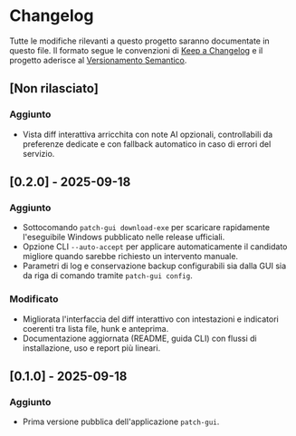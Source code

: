 # Changelog

Tutte le modifiche rilevanti a questo progetto saranno documentate in questo file.
Il formato segue le convenzioni di [Keep a Changelog](https://keepachangelog.com/it/1.1.0/)
e il progetto aderisce al [Versionamento Semantico](https://semver.org/lang/it/).

## [Non rilasciato]
### Aggiunto
- Vista diff interattiva arricchita con note AI opzionali, controllabili da
  preferenze dedicate e con fallback automatico in caso di errori del servizio.

## [0.2.0] - 2025-09-18
### Aggiunto
- Sottocomando `patch-gui download-exe` per scaricare rapidamente l'eseguibile
  Windows pubblicato nelle release ufficiali.
- Opzione CLI `--auto-accept` per applicare automaticamente il candidato migliore
  quando sarebbe richiesto un intervento manuale.
- Parametri di log e conservazione backup configurabili sia dalla GUI sia da
  riga di comando tramite `patch-gui config`.

### Modificato
- Migliorata l'interfaccia del diff interattivo con intestazioni e indicatori
  coerenti tra lista file, hunk e anteprima.
- Documentazione aggiornata (README, guida CLI) con flussi di installazione,
  uso e report più lineari.

## [0.1.0] - 2025-09-18
### Aggiunto
- Prima versione pubblica dell'applicazione `patch-gui`.
